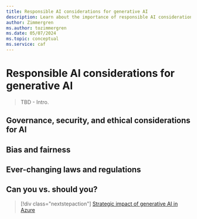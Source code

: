 ```yaml
---
title: Responsible AI considerations for generative AI
description: Learn about the importance of responsible AI considerations when adopting generative AI in your organization.
author: Zimmergren
ms.author: tozimmergren
ms.date: 05/07/2024
ms.topic: conceptual
ms.service: caf
---
```


# Responsible AI considerations for generative AI

> TBD - Intro.

## Governance, security, and ethical considerations for AI

## Bias and fairness

## Ever-changing laws and regulations

## Can you vs. should you?

> [!div class="nextstepaction"]
> [Strategic impact of generative AI in Azure](./strategy.md)
